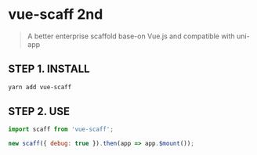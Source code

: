 # vue-scaff 2nd

> A better enterprise scaffold base-on Vue.js and compatible with uni-app

## STEP 1. INSTALL

```sh
yarn add vue-scaff
```

## STEP 2. USE

```js
import scaff from 'vue-scaff';

new scaff({ debug: true }).then(app => app.$mount());
```

#
